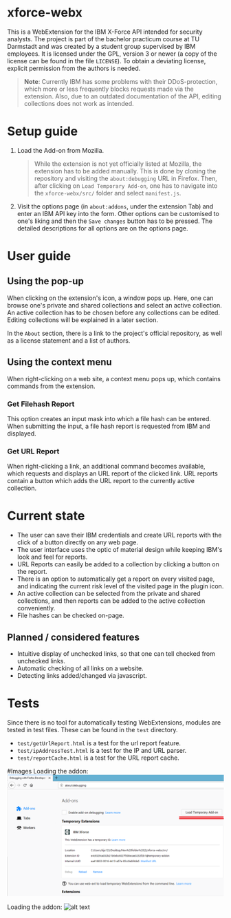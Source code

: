 # xforce-webx
This is a WebExtension for the IBM X-Force API intended for security analysts. The project is part of the bachelor practicum course at TU Darmstadt and was created by a student group supervised by IBM employees. It is licensed under the GPL, version 3 or newer (a copy of the license can be found in the file `LICENSE`). To obtain a deviating license, explicit permission from the authors is needed.

> **Note**: Currently IBM has some problems with their DDoS-protection, which more or less frequently blocks requests made via the extension. Also, due to an outdated documentation of the API, editing collections does not work as intended.

# Setup guide
1. Load the Add-on from Mozilla.

	> While the extension is not yet officially listed at Mozilla, the extension has to be added manually. This is done by cloning the repository and visiting the `about:debugging` URL in Firefox. Then, after clicking on `Load Temporary Add-on`, one has to navigate into the `xforce-webx/src/` folder and select `manifest.js`.


0. Visit the options page (in `about:addons`, under the extension Tab) and enter an IBM API key into the form. Other options can be customised to one's liking and then the `Save changes` button has to be pressed. The detailed descriptions for all options are on the options page.

# User guide
## Using the pop-up
When clicking on the extension's icon, a window pops up. Here, one can browse one's private and shared collections and select an active collection. An active collection has to be chosen before any collections can be edited. Editing collections will be explained in a later section.

In the `About` section, there is a link to the project's official repository, as well as a license statement and a list of authors.

## Using the context menu
When right-clicking on a web site, a context menu pops up, which contains commands from the extension.

### Get Filehash Report
This option creates an input mask into which a file hash can be entered. When submitting the input, a file hash report is requested from IBM and displayed.

### Get URL Report
When right-clicking a link, an additional command becomes available, which requests and displays an URL report of the clicked link. URL reports contain a button which adds the URL report to the currently active collection.

# Current state
* The user can save their IBM credentials and create URL reports with the click of a button directly on any web page.
* The user interface uses the optic of material design while keeping IBM's look and feel for reports.
* URL Reports can easily be added to a collection by clicking a button on the report.
* There is an option to automatically get a report on every visited page, and indicating the current risk level of the visited page in the plugin icon.
* An active collection can be selected from the private and shared collections, and then reports can be added to the active collection conveniently.
* File hashes can be checked on-page.

## Planned / considered features
* Intuitive display of unchecked links, so that one can tell checked from unchecked links.
* Automatic checking of all links on a website.
* Detecting links added/changed via javascript.

# Tests
Since there is no tool for automatically testing WebExtensions, modules are tested in test files. These can be found in the `test` directory.
* `test/getUrlReport.html` is a test for the url report feature.
* `test/ipAddressTest.html` is a test for the IP and URL parser.
* `test/reportCache.html` is a test for the URL report cache.

#Images
Loading the addon: 
![alt text](https://raw.githubusercontent.com/RmbRT/xforce-webx/master/Readme%20Pictures/aboutDebugging.png "about:debugging")

Loading the addon: 
![alt text](https://imgur.com/pkvXNq0 "about:debugging")
